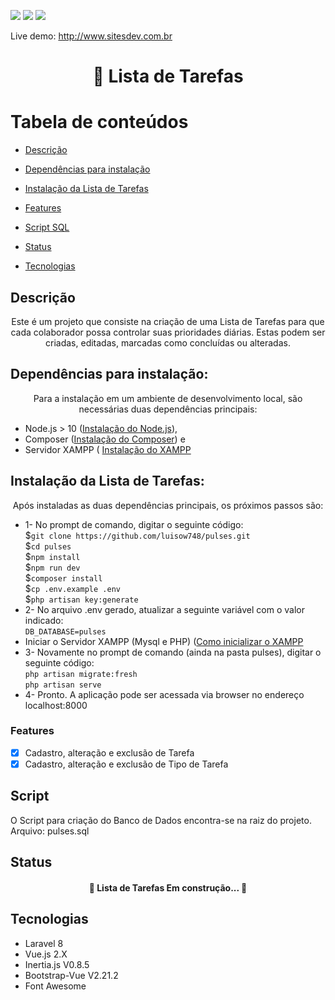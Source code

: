 
<img src="https://img.shields.io/static/v1?label=versão&message=1.0.0&color=7159c1&style=for-the-badge&logo=ghost"></img>
<img src="https://img.shields.io/static/v1?label=npm&message=6.14.11&color=7159c1&style=for-the-badge&logo=ghost"></img>
<img src="https://img.shields.io/static/v1?label=licença&message=mit&color=7159c1&style=for-the-badge&logo=ghost"></img>


Live demo: http://www.sitesdev.com.br

<h1 align="center"> 🔗 Lista de Tarefas </h1>

Tabela de conteúdos
=================
<!--ts-->
   * [Descrição](#descricao)
   * [Dependências para instalação](#dependencias-para-instalacao)
   * [Instalação da Lista de Tarefas](#instalacao)
   * [Features](#Features)
   * [Script SQL](#Script)
      
   * [Status](#Status)
   * [Tecnologias](#Tecnologias)
<!--te-->

## Descrição
<p id="descricao" align="center">
Este é um projeto que consiste na criação de uma Lista de Tarefas para que cada colaborador possa controlar suas prioridades diárias. Estas podem ser criadas, editadas, marcadas como concluídas ou alteradas.
</p>

## Dependências para instalação:
<p id="dependencias-para-instalacao" align="center">
Para a instalação em um ambiente de desenvolvimento local, são necessárias duas dependências principais:
<ul>
<li>Node.js > 10 (<a href="https://nodejs.org/en/">Instalação do Node.js</a>), </li>
<li>Composer (<a href="https://getcomposer.org/download/">Instalação do Composer</a>) e</li>
<li>Servidor XAMPP ( <a href="https://www.apachefriends.org/pt_br/download.html">Instalação do XAMPP</a></li>
</ul>
</p>

## Instalação da Lista de Tarefas:
<p id="instalacao" align="center">
Após instaladas as duas dependências principais, os próximos passos são:
<ul>
    <li>1- No prompt de comando, digitar o seguinte código: <br>
        $<code>git clone https://github.com/luisow748/pulses.git</code><br>
        $<code>cd pulses</code><br>
        $<code>npm install</code><br>
        $<code>npm run dev</code><br>
        $<code>composer install</code><br>
        $<code>cp .env.example .env</code><br>
        $<code>php artisan key:generate</code><br>
    </li>
    <li>2- No arquivo .env gerado, atualizar a seguinte variável 
    com o valor indicado:<br>
        <code>DB_DATABASE=pulses</code>
    </li>
    <li>Iniciar o Servidor XAMPP (Mysql e PHP) (<a href="https://pt.wikihow.com/Iniciar-o-XAMPP-na-Inicializa%C3%A7%C3%A3o-do-Windows">Como inicializar o XAMPP</a></li>
    <li>3- Novamente no prompt de comando (ainda na pasta pulses), digitar o seguinte código:<br>
    <code>php artisan migrate:fresh</code><br>
    <code>php artisan serve</code>
    </li>
    <li>4- Pronto. A aplicação pode ser acessada via browser no endereço localhost:8000</li>
</ul>
</p>

### Features

- [x] Cadastro, alteração e exclusão de Tarefa
- [x] Cadastro, alteração e exclusão de Tipo de Tarefa

## Script

O Script para criação do Banco de Dados encontra-se na raiz do projeto. <br>
Arquivo: pulses.sql<br>


## Status

<h4 align="center"> 
	🚧  Lista de Tarefas Em construção...  🚧
</h4>



## Tecnologias

<ul>
    <li><a ref="https://laravel.com/">Laravel 8</a> </li>
    <li><a ref="https://vuejs.org/">Vue.js 2.X</a> </li>
    <li><a ref="https://inertiajs.com/">Inertia.js V0.8.5</a> </li>
    <li><a ref="https://bootstrap-vue.org/">Bootstrap-Vue V2.21.2</a> </li>
    <li><a ref="https://fontawesome.com/">Font Awesome</a> </li>
</ul>
